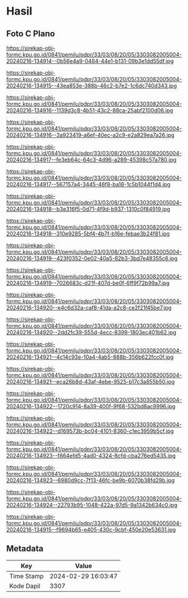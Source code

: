 # Hasil

## Foto C Plano

https://sirekap-obj-formc.kpu.go.id/0841/pemilu/pdpr/33/03/08/20/05/3303082005004-20240216-134914--0b56e4a9-0484-44e1-b131-09b3e1dd55df.jpg

https://sirekap-obj-formc.kpu.go.id/0841/pemilu/pdpr/33/03/08/20/05/3303082005004-20240216-134915--43ea853e-388b-46c2-b7e2-1c6dc740d343.jpg

https://sirekap-obj-formc.kpu.go.id/0841/pemilu/pdpr/33/03/08/20/05/3303082005004-20240216-134916--1139d3c8-4b51-43c2-88ca-25abf2100d06.jpg

https://sirekap-obj-formc.kpu.go.id/0841/pemilu/pdpr/33/03/08/20/05/3303082005004-20240216-134916--3a923419-a6ef-40ec-a2c9-e2a829ea7a26.jpg

https://sirekap-obj-formc.kpu.go.id/0841/pemilu/pdpr/33/03/08/20/05/3303082005004-20240216-134917--fe3eb64c-64c3-4d96-a289-45398c57a780.jpg

https://sirekap-obj-formc.kpu.go.id/0841/pemilu/pdpr/33/03/08/20/05/3303082005004-20240216-134917--567157a4-3445-46f8-ba18-1c5b1044f1d4.jpg

https://sirekap-obj-formc.kpu.go.id/0841/pemilu/pdpr/33/03/08/20/05/3303082005004-20240216-134918--b3e316f5-0d71-4f9d-b937-1310c0f84919.jpg

https://sirekap-obj-formc.kpu.go.id/0841/pemilu/pdpr/33/03/08/20/05/3303082005004-20240216-134918--310e9285-5bf4-4b7f-b16e-febae3b24f81.jpg

https://sirekap-obj-formc.kpu.go.id/0841/pemilu/pdpr/33/03/08/20/05/3303082005004-20240216-134919--423f0352-0e02-40a5-82b3-3bd7e48355c6.jpg

https://sirekap-obj-formc.kpu.go.id/0841/pemilu/pdpr/33/03/08/20/05/3303082005004-20240216-134919--7026683c-d21f-407d-be0f-6ff9f72b99a7.jpg

https://sirekap-obj-formc.kpu.go.id/0841/pemilu/pdpr/33/03/08/20/05/3303082005004-20240216-134920--e4c6d32a-caf8-41da-a2c8-ce2f21f45be7.jpg

https://sirekap-obj-formc.kpu.go.id/0841/pemilu/pdpr/33/03/08/20/05/3303082005004-20240216-134920--2dd2fc39-555d-4ecc-8399-1803ec401b62.jpg

https://sirekap-obj-formc.kpu.go.id/0841/pemilu/pdpr/33/03/08/20/05/3303082005004-20240216-134921--4c14c93e-10a4-4ab5-888b-356b622fcc0f.jpg

https://sirekap-obj-formc.kpu.go.id/0841/pemilu/pdpr/33/03/08/20/05/3303082005004-20240216-134921--eca26b8d-43af-4ebe-9525-b17c3a855b50.jpg

https://sirekap-obj-formc.kpu.go.id/0841/pemilu/pdpr/33/03/08/20/05/3303082005004-20240216-134922--1720c914-8a39-400f-9f68-532bd8ac9996.jpg

https://sirekap-obj-formc.kpu.go.id/0841/pemilu/pdpr/33/03/08/20/05/3303082005004-20240216-134922--d169573b-bc04-4101-8360-c1ec3959b5cf.jpg

https://sirekap-obj-formc.kpu.go.id/0841/pemilu/pdpr/33/03/08/20/05/3303082005004-20240216-134923--f864efd5-4ad0-4324-8cfd-cba276ed5435.jpg

https://sirekap-obj-formc.kpu.go.id/0841/pemilu/pdpr/33/03/08/20/05/3303082005004-20240216-134923--6980d9cc-7f13-46fc-be9b-6070b38fd29b.jpg

https://sirekap-obj-formc.kpu.go.id/0841/pemilu/pdpr/33/03/08/20/05/3303082005004-20240216-134924--22793b95-1048-422a-97d5-9a1342b634c0.jpg

https://sirekap-obj-formc.kpu.go.id/0841/pemilu/pdpr/33/03/08/20/05/3303082005004-20240216-134915--f9694b65-e405-430c-9cbf-450e20e53631.jpg


## Metadata

| Key        | Value               |
| ---------- | ------------------- |
| Time Stamp | 2024-02-29 16:03:47 |
| Kode Dapil | 3307                |



